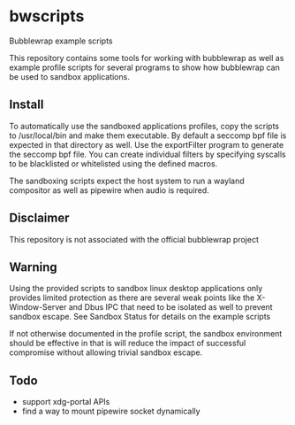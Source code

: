 bwscripts
========
Bubblewrap example scripts

This repository contains some tools for working with bubblewrap as well as example profile scripts for several programs to show how bubblewrap can be used to sandbox applications.



Install
-------

To automatically use the sandboxed applications profiles, copy the scripts to /usr/local/bin and make them executable. By default a seccomp bpf file is expected in that directory as well. Use the exportFilter program to generate the seccomp bpf file. You can create individual filters by specifying syscalls to be blacklisted or whitelisted using the defined macros.

The sandboxing scripts expect the host system to run a wayland compositor as well as pipewire when audio is required. 


Disclaimer
----------

This repository is not associated with the official bubblewrap project


Warning
-------

Using the provided scripts to sandbox linux desktop applications only provides limited protection as there are several weak points like the X-Window-Server and Dbus IPC that need to be isolated as well to prevent sandbox escape. See Sandbox Status for details on the example scripts


If not otherwise documented in the profile script, the sandbox environment should be effective in that is will reduce the impact of successful compromise without allowing trivial sandbox escape.


Todo
----

- support xdg-portal APIs
- find a way to mount pipewire socket dynamically

